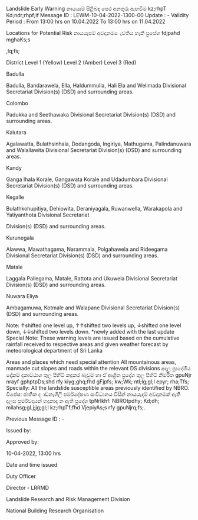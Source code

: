 Landslide Early Warning නායයෑම් පිළිබඳ පෙර අනතුරු ඇඟවීම kz;rhpT Kd;ndr;rhpf;if Message ID : LEWM-10-04-2022-1300-00 Update : - Validity Period : From 13:00 hrs on 10.04.2022 To 13:00 hrs on 11.04.2022

Locations for Potential Risk නායයෑපම් අවදානම ෙැවතිය හැකි ප්‍රපේශ fdjpahd mghaKs;s

,lq;fs;

District Level 1 (Yellow) Level 2 (Amber) Level 3 (Red)

Badulla

Badulla, Bandarawela, Ella, Haldummulla, Hali Ela and Welimada Divisional Secretariat Division(s) (DSD) and surrounding areas.

Colombo

Padukka and Seethawaka Divisional Secretariat Division(s) (DSD) and surrounding areas.

Kalutara

Agalawatta, Bulathsinhala, Dodangoda, Ingiriya, Mathugama, Palindanuwara and Walallawita Divisional Secretariat Division(s) (DSD) and surrounding areas.

Kandy

Ganga Ihala Korale, Gangawata Korale and Udadumbara Divisional Secretariat Division(s) (DSD) and surrounding areas.

Kegalle

Bulathkohupitiya, Dehiowita, Deraniyagala, Ruwanwella, Warakapola and Yatiyanthota Divisional Secretariat

Division(s) (DSD) and surrounding areas.

Kurunegala

Alawwa, Mawathagama, Narammala, Polgahawela and Rideegama Divisional Secretariat Division(s) (DSD) and surrounding areas.

Matale

Laggala Pallegama, Matale, Rattota and Ukuwela Divisional Secretariat Division(s) (DSD) and surrounding areas.

Nuwara Eliya

Ambagamuwa, Kotmale and Walapane Divisional Secretariat Division(s) (DSD) and surrounding areas.

Note: ↑shifted one level up, ↑↑shifted two levels up, ↓shifted one level down, ↓↓shifted two levels down. *newly added with the last update Special Note: These warning levels are issued based on the cumulative rainfall received to respective areas and given weather forecast by meteorological department of Sri Lanka

Areas and places which need special attention All mountainous areas, manmade cut slopes and roads within the relevant DS divisions අදාල ප්‍රාදේශීය දේකම් දකාට්ඨාශ තුල පිහිටි කඳුකර බෑවුම් හා ඒ ආශ්‍රිත ප්‍රදේශ තුල පිහිටි නිර්මිත gpuNjr nrayf gphptpDs;shd rfy kiyg;ghq;fhd gFjpfs; kw;Wk; ntl;lg;gl;l epyr; rha;Tfs; Specially: All the landslide susceptible areas previously identified by NBRO. විපේෂ: ජාතික ද ාඩනැගිලි පර්මදේෂණ සංවිධානය විසින් නායයෑදම් අවදානමක් ඇති දලස පුර්මවදයන් හදුනාද න ඇති ප්‍රදේශ tpNrlkhf: NBROtpdhy; Kd;dh; milahsg;gLj;jg;gl;l kz;rhpTf;fhd VjepiyAs;s rfy gpuNjrq;fs;.

Previous Message ID : -

Issued by:

Approved by:

10-04-2022, 13:00 hrs

Date and time issued

Duty Officer

Director - LRRMD

Landslide Research and Risk Management Division

National Building Research Organisation